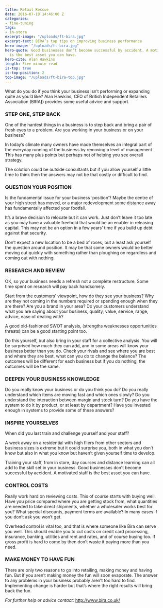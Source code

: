 ```yaml
---
title: Retail Rescue
date: 2016-07-18 14:46:00 Z
categories:
- fine-tuning
tags:
- in-store
excerpt-image: "/uploads/ft-bira.jpg"
excerpt-text: BIRA’s top tips on improving business performance
hero-image: "/uploads/ft-bira.jpg"
hero-quote: Good businesses don’t become successful by accident. A motivated staff
  is the best asset you can have.
hero-cite: Alan Hawkins
length: Five minute read 
is-top: true
is-top-position: 2
top-image: "/uploads/ft-bira-top.jpg"
---
```



What do you do if you think your business isn’t performing or expanding quite as you’d like? Alan Hawkins, CEO of British Independent Retailers Association (BIRAƒ) provides some useful advice and support. 

### STEP ONE, STEP BACK

One of the hardest things in a business is to step back and bring a pair of fresh eyes to a problem. Are you working in your business or on your business?

In today’s climate many owners have made themselves an integral part of the everyday running of the business by removing a level of management This has many plus points but perhaps not of helping you see overall strategy.

The solution could be outside consultants but if you allow yourself a little time to think then the answers may not be that costly or difficult to find.

### QUESTION YOUR POSITION

Is the fundamental issue for your business ‘position’? Maybe the centre of your high street has moved, or a major redevelopment some distance away has fundamentally affected your footfall.

It’s a brave decision to relocate but it can work. Just don’t leave it too late as you may have a valuable freehold that would be an enabler in releasing capital. This may not be an option in a few years’ time if you build up debt against that security.

Don’t expect a new location to be a bed of roses, but a least ask yourself the question around position. It may be that some owners would be better moving out quickly with something rather than ploughing on regardless and coming out with nothing.

### RESEARCH AND REVIEW

OK, so your business needs a refresh not a complete restructure. Some time spent on research will pay back handsomely.

Start from the customers’ viewpoint, how do they see your business? Why are they not coming in the numbers required or spending enough when they are there? Are you a brand in your area? Do your customers understand what you are saying about your business, quality, value, service, range, advice, ease of dealing with?

A good old-fashioned SWOT analysis, (strengths weaknesses opportunities threats) can be a good starting point too.

Do this yourself, but also bring in your staff for a collective analysis. You will be surprised how much they can add, and in some areas will know your business better than you do. Check your rivals and see where you are best and where they are best, what can you do to change the balance? The outcomes will be different for each business but if you do nothing, the outcomes will be the same.

### DEEPEN YOUR BUSINESS KNOWLEDGE

Do you really know your business or do you think you do? Do you really understand which items are moving fast and which ones slowly? Do you understand the interaction between margin and stock turn? Do you have the system to do it by product, or at least by department? Have you invested enough in systems to provide some of these answers?

### INSPIRE YOURSELVES

When did you last train and challenge yourself and your staff?

A week away on a residential with high fliers from other sectors and business sizes is extreme but it could surprise you, both in what you don’t know but also in what you know but haven’t given yourself time to develop.

Training your staff, from in store, day courses and distance learning can all add to the skill set in your business. Good businesses don’t become successful by accident. A motivated staff is the best asset you can have.

### CONTROL COSTS

Really work hard on reviewing costs. This of course starts with buying well. Have you price compared where you are getting stock from, what quantities are needed to take direct shipments, whether a wholesaler works best for you? What special discounts, payment terms are available? In many cases if you don’t ask you won’t get.

Overhead control is vital too, and that is where someone like Bira can serve you well. This should enable you to cut costs on credit card processing, insurance, banking, utilities and rent and rates, and of course buying too. If gross profit is hard to come by then don’t waste it paying more than you need.

### MAKE MONEY TO HAVE FUN

There are only two reasons to go into retailing, making money and having fun. But if you aren’t making money the fun will soon evaporate. The answer to any problems in your business probably aren’t too hard to find. Implementing change is harder but that’s where the right results will bring back the fun.

*For further help or advice contact:* http://www.bira.co.uk/


